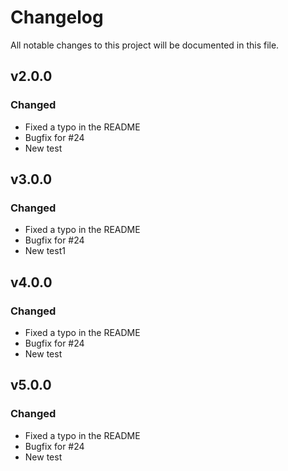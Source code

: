 # Changelog
All notable changes to this project will be documented in this file.

## v2.0.0
### Changed
- Fixed a typo in the README
- Bugfix for #24
- New test

## v3.0.0
### Changed
- Fixed a typo in the README
- Bugfix for #24
- New test1

## v4.0.0
### Changed
- Fixed a typo in the README
- Bugfix for #24
- New test

## v5.0.0
### Changed
- Fixed a typo in the README
- Bugfix for #24
- New test
